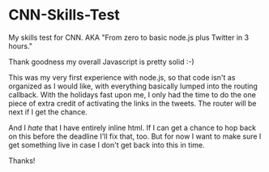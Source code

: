 CNN-Skills-Test
===============

My skills test for CNN. AKA "From zero to basic node.js plus Twitter in 3 hours."

Thank goodness my overall Javascript is pretty solid :-)

This was my very first experience with node.js, so that code isn't as organized as I would like, with
everything basically lumped into the routing callback. With the holidays fast upon me, I only had
the time to do the one piece of extra credit of activating the links in the tweets.
The router will be next if I get the chance.

And I *hate* that I have entirely inline html. If I can get a chance to hop back on this before the deadline
I'll fix that, too. But for now I want to make sure I get something live in case I don't get back
into this in time.

Thanks!
